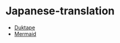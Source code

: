 # Japanese-translation

- [Duktape](https://github.com/dolphilia/Japanese-translation/tree/main/duktape)
- [Mermaid](https://github.com/dolphilia/Japanese-translation/tree/main/mermaid)
